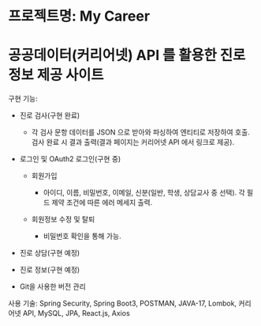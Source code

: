 # 프로젝트명: My Career

# 공공데이터(커리어넷) API 를 활용한 진로 정보 제공 사이트

구현 기능:

- 진로 검사(구현 완료)
  
  - 각 검사 문항 데이터를 JSON 으로 받아와 파싱하여 엔티티로 저장하여 호출. 검사 완료 시 결과 출력(결과 페이지는 커리어넷 API 에서 링크로 제공).

- 로그인 및 OAuth2 로그인(구현 중)

  - 회원가입

      - 아이디, 이름, 비밀번호, 이메일, 신분(일반, 학생, 상담교사 중 선택). 각 필드 제약 조건에 따른 에러 메세지 출력.

  - 회원정보 수정 및 탈퇴 

      - 비밀번호 확인을 통해 가능.

- 진로 상담(구현 예정)

    
    
- 진로 정보(구현 예정)

- Git을 사용한 버전 관리
  
사용 기술: Spring Security, Spring Boot3, POSTMAN, JAVA-17, Lombok, 커리어넷 API, MySQL, JPA, React.js, Axios
